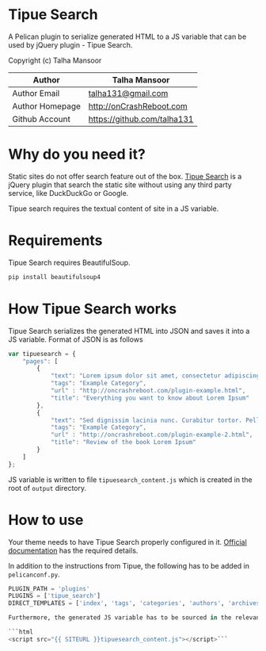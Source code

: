 Tipue Search
============

A Pelican plugin to serialize generated HTML to a JS variable that can be used by jQuery plugin - Tipue Search.

Copyright (c) Talha Mansoor

Author          | Talha Mansoor
----------------|-----
Author Email    | talha131@gmail.com
Author Homepage | http://onCrashReboot.com
Github Account  | https://github.com/talha131

Why do you need it?
===================

Static sites do not offer search feature out of the box. [Tipue Search](http://www.tipue.com/search/)
is a jQuery plugin that search the static site without using any third party service, like DuckDuckGo or Google.

Tipue search requires the textual content of site in a JS variable.

Requirements
============

Tipue Search requires BeautifulSoup.

```bash
pip install beautifulsoup4
```

How Tipue Search works
=========================

Tipue Search serializes the generated HTML into JSON and saves it into a JS variable. Format of JSON is as follows

```javascript
var tipuesearch = {
    "pages": [
        {
            "text": "Lorem ipsum dolor sit amet, consectetur adipiscing elit. Integer nec odio. Praesent libero. Sed cursus ante dapibus diam. Sed nisi. Nulla quis sem at nibh elementum imperdiet. Duis sagittis ipsum. Praesent mauris. Fusce nec tellus sed augue semper porta. Mauris massa. Vestibulum lacinia arcu eget nulla. Class aptent taciti sociosqu ad litora torquent per conubia nostra, per inceptos himenaeos. Curabitur sodales ligula in libero.",
            "tags": "Example Category",
            "url" : "http://oncrashreboot.com/plugin-example.html",
            "title": "Everything you want to know about Lorem Ipsum"
        },
        {
            "text": "Sed dignissim lacinia nunc. Curabitur tortor. Pellentesque nibh. Aenean quam. In scelerisque sem at dolor. Maecenas mattis. Sed convallis tristique sem. Proin ut ligula vel nunc egestas porttitor. Morbi lectus risus, iaculis vel, suscipit quis, luctus non, massa. Fusce ac turpis quis ligula lacinia aliquet. Mauris ipsum. Nulla metus metus, ullamcorper vel, tincidunt sed, euismod in, nibh.",
            "tags": "Example Category",
            "url" : "http://oncrashreboot.com/plugin-example-2.html",
            "title": "Review of the book Lorem Ipsum"
        }
    ]
};
```

JS variable is written to file `tipuesearch_content.js` which is created in the root of `output` directory.

How to use
==========

Your theme needs to have Tipue Search properly configured in it. [Official documentation](http://www.tipue.com/search/help/) has the required details.

In addition to the instructions from Tipue, the following has to be added in `pelicanconf.py`.

```python
PLUGIN_PATH = 'plugins'
PLUGINS = ['tipue_search']
DIRECT_TEMPLATES = ['index', 'tags', 'categories', 'authors', 'archives', 'search']```

Furthermore, the generated JS variable has to be sourced in the relevant html pages.

```html
<script src="{{ SITEURL }}tipuesearch_content.js"></script>```